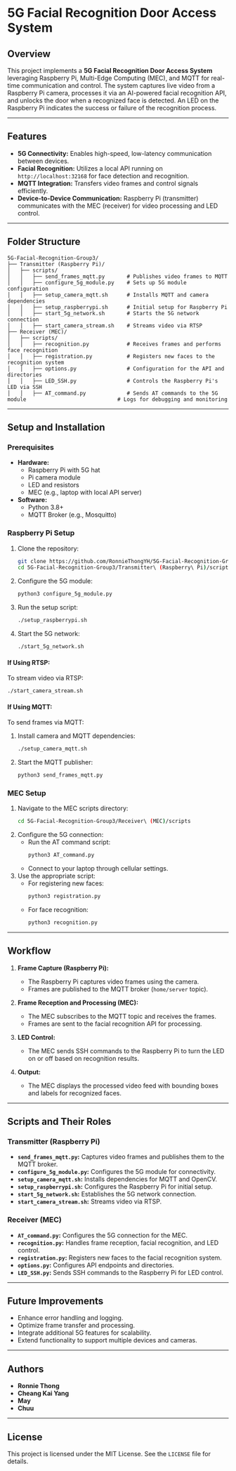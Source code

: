 # 5G Facial Recognition Door Access System

## Overview
This project implements a **5G Facial Recognition Door Access System** leveraging Raspberry Pi, Multi-Edge Computing (MEC), and MQTT for real-time communication and control. The system captures live video from a Raspberry Pi camera, processes it via an AI-powered facial recognition API, and unlocks the door when a recognized face is detected. An LED on the Raspberry Pi indicates the success or failure of the recognition process.

---

## Features
- **5G Connectivity:** Enables high-speed, low-latency communication between devices.
- **Facial Recognition:** Utilizes a local API running on `http://localhost:32168` for face detection and recognition.
- **MQTT Integration:** Transfers video frames and control signals efficiently.
- **Device-to-Device Communication:** Raspberry Pi (transmitter) communicates with the MEC (receiver) for video processing and LED control.

---

## Folder Structure
```
5G-Facial-Recognition-Group3/
├── Transmitter (Raspberry Pi)/
│   ├── scripts/
│   │   ├── send_frames_mqtt.py       # Publishes video frames to MQTT
│   │   ├── configure_5g_module.py    # Sets up 5G module configuration
│   │   ├── setup_camera_mqtt.sh      # Installs MQTT and camera dependencies
│   │   ├── setup_raspberrypi.sh      # Initial setup for Raspberry Pi
│   │   ├── start_5g_network.sh       # Starts the 5G network connection
│   │   ├── start_camera_stream.sh    # Streams video via RTSP
├── Receiver (MEC)/
│   ├── scripts/
│   │   ├── recognition.py            # Receives frames and performs face recognition
│   │   ├── registration.py           # Registers new faces to the recognition system
│   │   ├── options.py                # Configuration for the API and directories
│   │   ├── LED_SSH.py                # Controls the Raspberry Pi's LED via SSH
│   │   ├── AT_command.py             # Sends AT commands to the 5G module                             # Logs for debugging and monitoring
```

---

## Setup and Installation

### Prerequisites
- **Hardware:**
  - Raspberry Pi with 5G hat
  - Pi camera module
  - LED and resistors
  - MEC (e.g., laptop with local API server)
- **Software:**
  - Python 3.8+
  - MQTT Broker (e.g., Mosquitto)

### Raspberry Pi Setup
1. Clone the repository:
   ```bash
   git clone https://github.com/RonnieThongYH/5G-Facial-Recognition-Group3.git
   cd 5G-Facial-Recognition-Group3/Transmitter\ (Raspberry\ Pi)/scripts
   ```
2. Configure the 5G module:
   ```bash
   python3 configure_5g_module.py
   ```
3. Run the setup script:
   ```bash
   ./setup_raspberrypi.sh
   ```
4. Start the 5G network:
   ```bash
   ./start_5g_network.sh
   ```

#### If Using RTSP:
To stream video via RTSP:
```bash
./start_camera_stream.sh
```

#### If Using MQTT:
To send frames via MQTT:
1. Install camera and MQTT dependencies:
   ```bash
   ./setup_camera_mqtt.sh
   ```
2. Start the MQTT publisher:
   ```bash
   python3 send_frames_mqtt.py
   ```

### MEC Setup
1. Navigate to the MEC scripts directory:
   ```bash
   cd 5G-Facial-Recognition-Group3/Receiver\ (MEC)/scripts
   ```
2. Configure the 5G connection:
   - Run the AT command script:
     ```bash
     python3 AT_command.py
     ```
   - Connect to your laptop through cellular settings.
3. Use the appropriate script:
   - For registering new faces:
     ```bash
     python3 registration.py
     ```
   - For face recognition:
     ```bash
     python3 recognition.py
     ```

---

## Workflow
1. **Frame Capture (Raspberry Pi):**
   - The Raspberry Pi captures video frames using the camera.
   - Frames are published to the MQTT broker (`home/server` topic).

2. **Frame Reception and Processing (MEC):**
   - The MEC subscribes to the MQTT topic and receives the frames.
   - Frames are sent to the facial recognition API for processing.

3. **LED Control:**
   - The MEC sends SSH commands to the Raspberry Pi to turn the LED on or off based on recognition results.

4. **Output:**
   - The MEC displays the processed video feed with bounding boxes and labels for recognized faces.

---

## Scripts and Their Roles
### Transmitter (Raspberry Pi)
- **`send_frames_mqtt.py`:** Captures video frames and publishes them to the MQTT broker.
- **`configure_5g_module.py`:** Configures the 5G module for connectivity.
- **`setup_camera_mqtt.sh`:** Installs dependencies for MQTT and OpenCV.
- **`setup_raspberrypi.sh`:** Configures the Raspberry Pi for initial setup.
- **`start_5g_network.sh`:** Establishes the 5G network connection.
- **`start_camera_stream.sh`:** Streams video via RTSP.

### Receiver (MEC)
- **`AT_command.py`:** Configures the 5G connection for the MEC.
- **`recognition.py`:** Handles frame reception, facial recognition, and LED control.
- **`registration.py`:** Registers new faces to the facial recognition system.
- **`options.py`:** Configures API endpoints and directories.
- **`LED_SSH.py`:** Sends SSH commands to the Raspberry Pi for LED control.

---

## Future Improvements
- Enhance error handling and logging.
- Optimize frame transfer and processing.
- Integrate additional 5G features for scalability.
- Extend functionality to support multiple devices and cameras.

---

## Authors
- **Ronnie Thong**
- **Cheang Kai Yang**
- **May**
- **Chuu**

---

## License
This project is licensed under the MIT License. See the `LICENSE` file for details.
